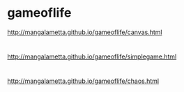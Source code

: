 # gameoflife
http://mangalametta.github.io/gameoflife/canvas.html
#
http://mangalametta.github.io/gameoflife/simplegame.html
#
http://mangalametta.github.io/gameoflife/chaos.html

